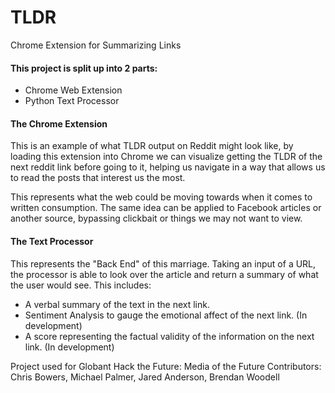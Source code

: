 # TLDR
Chrome Extension for Summarizing Links


#### This project is split up into 2 parts:
* Chrome Web Extension
* Python Text Processor

#### The Chrome Extension
This is an example of what TLDR output on Reddit might look like, by loading this extension into Chrome 
we can visualize getting the TLDR of the next reddit link before going to it, helping us navigate in a way
that allows us to read the posts that interest us the most.

This represents what the web could be moving towards when it comes to written consumption. The same idea can be
applied to Facebook articles or another source, bypassing clickbait or things we may not want to view.

#### The Text Processor
This represents the "Back End" of this marriage. Taking an input of a URL, the processor is able to look over the article and
return a summary of what the user would see. This includes:
* A verbal summary of the text in the next link.
* Sentiment Analysis to gauge the emotional affect of the next link. (In development)
* A score representing the factual validity of the information on the next link. (In development)



Project used for Globant Hack the Future: Media of the Future
Contributors: Chris Bowers, Michael Palmer, Jared Anderson, Brendan Woodell